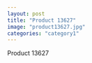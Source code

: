 ```yaml
---
layout: post
title: "Product 13627"
image: "product13627.jpg"
categories: "category1"
---
```

Product 13627
